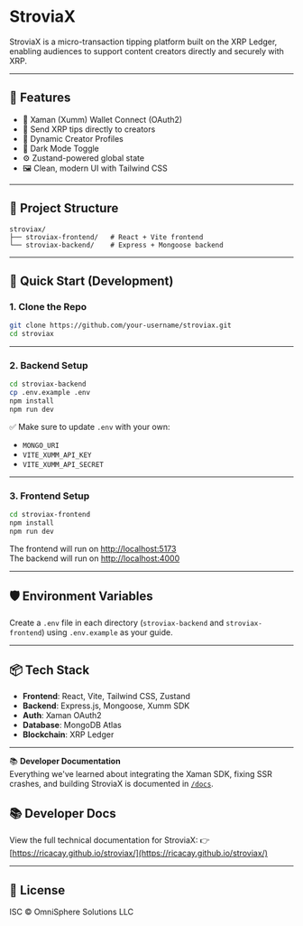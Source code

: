 # StroviaX

StroviaX is a micro-transaction tipping platform built on the XRP Ledger, enabling audiences to support content creators directly and securely with XRP.

---

## 🌟 Features
- 🔐 Xaman (Xumm) Wallet Connect (OAuth2)
- 💸 Send XRP tips directly to creators
- 👤 Dynamic Creator Profiles
- 🌙 Dark Mode Toggle
- ⚙️ Zustand-powered global state
- 🖼️ Clean, modern UI with Tailwind CSS

---

## 📁 Project Structure

```
stroviax/
├── stroviax-frontend/   # React + Vite frontend
└── stroviax-backend/    # Express + Mongoose backend
```

---

## 🚀 Quick Start (Development)

### 1. Clone the Repo
```bash
git clone https://github.com/your-username/stroviax.git
cd stroviax
```

---

### 2. Backend Setup
```bash
cd stroviax-backend
cp .env.example .env
npm install
npm run dev
```

✅ Make sure to update `.env` with your own:
- `MONGO_URI`
- `VITE_XUMM_API_KEY`
- `VITE_XUMM_API_SECRET`

---

### 3. Frontend Setup
```bash
cd stroviax-frontend
npm install
npm run dev
```

The frontend will run on [http://localhost:5173](http://localhost:5173)  
The backend will run on [http://localhost:4000](http://localhost:4000)

---

## 🛡️ Environment Variables

Create a `.env` file in each directory (`stroviax-backend` and `stroviax-frontend`) using `.env.example` as your guide.

---

## 📦 Tech Stack

- **Frontend**: React, Vite, Tailwind CSS, Zustand
- **Backend**: Express.js, Mongoose, Xumm SDK
- **Auth**: Xaman OAuth2
- **Database**: MongoDB Atlas
- **Blockchain**: XRP Ledger

---

📚 **Developer Documentation**  
Everything we've learned about integrating the Xaman SDK, fixing SSR crashes, and building StroviaX is documented in [`/docs`](./docs).


## 📚 Developer Docs
View the full technical documentation for StroviaX:
👉 [https://ricacay.github.io/stroviax/](https://ricacay.github.io/stroviax/)

---

## 📝 License

ISC © OmniSphere Solutions LLC
